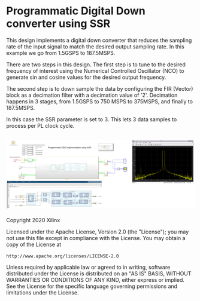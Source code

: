 # Programmatic Digital Down converter using SSR

This design implements a digital down converter that reduces the sampling rate of the input signal to match the desired output sampling rate. In this example we go from 1.5GSPS to 187.5MSPS.

There are two steps in this design. The first step is to tune to the desired frequency of interest using the Numerical Controlled Oscillator (NCO) to generate sin and cosine values for the desired output frequency.

The second step is to down sample the data by configuring the FIR (Vector) block as a decimation filter with a decimation value of '2'. Decimation happens in 3 stages, from 1.5GSPS to 750 MSPS to 375MSPS, and finally to 187.5MSPS.

In this case the SSR parameter is set to 3. This lets 3 data samples to process per PL clock cycle. 

![](images/screen_shot.PNG)
------------
Copyright 2020 Xilinx

Licensed under the Apache License, Version 2.0 (the "License");
you may not use this file except in compliance with the License.
You may obtain a copy of the License at

    http://www.apache.org/licenses/LICENSE-2.0

Unless required by applicable law or agreed to in writing, software
distributed under the License is distributed on an "AS IS" BASIS,
WITHOUT WARRANTIES OR CONDITIONS OF ANY KIND, either express or implied.
See the License for the specific language governing permissions and
limitations under the License.
